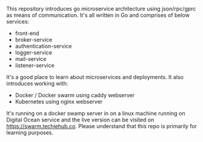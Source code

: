 This repository introduces go microservice architecture using json/rpc/gprc as means of communication.
It's all written in Go and comprises of below services:
  * front-end
  * broker-service
  * authentication-service
  * logger-service
  * mail-service
  * listener-service

It's a good place to learn about microservices and deployments. It also introduces working with:
  * Docker / Docker swarm using caddy webserver
  * Kubernetes using nginx webserver

It's running on a docker swamp server in on a linux machine running on Digital Ocean service and the live version can be visited on https://swarm.techiehub.co. 
Please understand that this repo is primarily for learning purposes.
